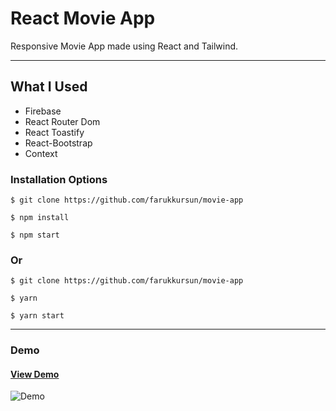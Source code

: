 # React Movie App

Responsive Movie App made using React and Tailwind.

<hr />

## What I Used

- Firebase
- React Router Dom
- React Toastify
- React-Bootstrap
- Context


### Installation Options

```
$ git clone https://github.com/farukkursun/movie-app
```

```
$ npm install
```

```
$ npm start
```

### Or

```
$ git clone https://github.com/farukkursun/movie-app
```

```
$ yarn
```

```
$ yarn start
```

<hr />

### Demo

#### [View Demo](https://farukmovieapp.netlify.app/)

![Demo](/src/assets/movieapp.gif)